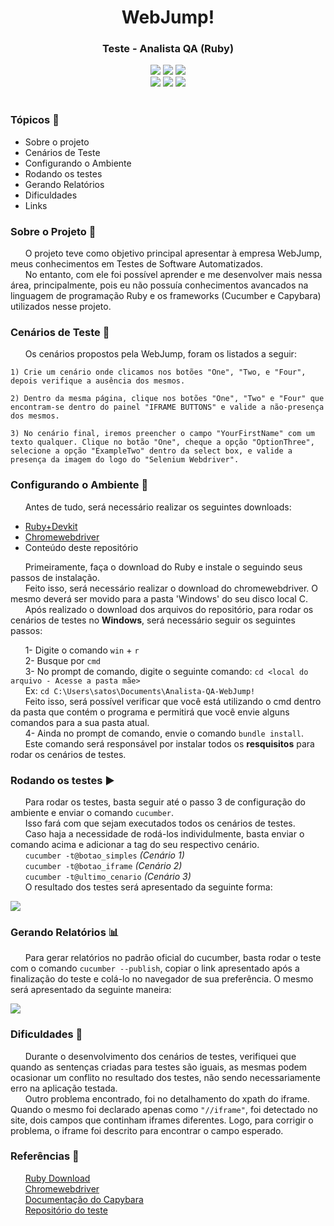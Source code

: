<h1 align='center'>WebJump!</h1><h3 align='center'>Teste - Analista QA (Ruby)</h3>
<div align='center'>
    <img src="http://img.shields.io/static/v1?label=Ruby%20&message=2.6.6&color=red&logo=ruby"/>
    <img src="http://img.shields.io/static/v1?label=VS%20Code%20&message=1.47.3&color=blue&logo=visual-studio-code"/>
    <img src="http://img.shields.io/static/v1?label=status%20&message=Concluído&color=green"/>
</div>
<div align='center'>
    <img src="http://img.shields.io/static/v1?label=Cucumber%20&message=5.1.2&color=green"/>
    <img src="http://img.shields.io/static/v1?label=Capybara%20&message=3.33.0&color=salmon"/>
    <img src="http://img.shields.io/static/v1?label=Selenium%20&message=3.142.7&color=green"/>
</div></br>

### Tópicos :scroll:
- Sobre o projeto
- Cenários de Teste
- Configurando o Ambiente
- Rodando os testes
- Gerando Relatórios
- Dificuldades
- Links


### Sobre o Projeto :book:

&nbsp;&nbsp;&nbsp;&nbsp;&nbsp;&nbsp;O projeto teve como objetivo principal apresentar à empresa WebJump, meus conhecimentos em Testes de Software Automatizados.</br>
&nbsp;&nbsp;&nbsp;&nbsp;&nbsp;&nbsp;No entanto, com ele foi possível aprender e me desenvolver mais nessa área, principalmente, pois eu não possuía conhecimentos avancados na linguagem de programação Ruby e os frameworks (Cucumber e Capybara) utilizados nesse projeto.

### Cenários de Teste :cucumber:

&nbsp;&nbsp;&nbsp;&nbsp;&nbsp;&nbsp;Os cenários propostos pela WebJump, foram os listados a seguir:

```
1) Crie um cenário onde clicamos nos botões "One", "Two, e "Four", depois verifique a ausência dos mesmos.

2) Dentro da mesma página, clique nos botões "One", "Two" e "Four" que encontram-se dentro do painel "IFRAME BUTTONS" e valide a não-presença dos mesmos.

3) No cenário final, iremos preencher o campo "YourFirstName" com um texto qualquer. Clique no botão "One", cheque a opção "OptionThree", selecione a opção "ExampleTwo" dentro da select box, e valide a presença da imagem do logo do "Selenium Webdriver".
```


### Configurando o Ambiente :wrench:

&nbsp;&nbsp;&nbsp;&nbsp;&nbsp;&nbsp;Antes de tudo, será necessário realizar os seguintes downloads:
- [Ruby+Devkit](https://rubyinstaller.org/downloads/)
- [Chromewebdriver](https://chromedriver.chromium.org/downloads)
- Conteúdo deste repositório

&nbsp;&nbsp;&nbsp;&nbsp;&nbsp;&nbsp;Primeiramente, faça o download do Ruby e instale o seguindo seus passos de instalação.</br>
&nbsp;&nbsp;&nbsp;&nbsp;&nbsp;&nbsp;Feito isso, será necessário realizar o download do chromewebdriver. O mesmo deverá ser movido para a pasta 'Windows' do seu disco local C.</br>
&nbsp;&nbsp;&nbsp;&nbsp;&nbsp;&nbsp;Após realizado o download dos arquivos do repositório, para rodar os cenários de testes no **Windows**, será necessário seguir os seguintes passos:</br>

&nbsp;&nbsp;&nbsp;&nbsp;&nbsp;&nbsp;1- Digite o comando ```win``` + ```r```</br>
&nbsp;&nbsp;&nbsp;&nbsp;&nbsp;&nbsp;2- Busque por ```cmd```</br>
&nbsp;&nbsp;&nbsp;&nbsp;&nbsp;&nbsp;3- No prompt de comando, digite o seguinte comando: ```cd <local do arquivo - Acesse a pasta mãe>```</br>
&nbsp;&nbsp;&nbsp;&nbsp;&nbsp;&nbsp;Ex: ```cd C:\Users\satos\Documents\Analista-QA-WebJump!```</br>
&nbsp;&nbsp;&nbsp;&nbsp;&nbsp;&nbsp;Feito isso, será possível verificar que você está utilizando o cmd dentro da pasta que contém o programa e permitirá que você envie alguns comandos para a sua pasta atual.</br>
&nbsp;&nbsp;&nbsp;&nbsp;&nbsp;&nbsp;4- Ainda no prompt de comando, envie o comando ```bundle install```.</br>
&nbsp;&nbsp;&nbsp;&nbsp;&nbsp;&nbsp;Este comando será responsável por instalar todos os **resquisitos** para rodar os cenários de testes.

### Rodando os testes :arrow_forward:

&nbsp;&nbsp;&nbsp;&nbsp;&nbsp;&nbsp;Para rodar os testes, basta seguir até o passo 3 de configuração do ambiente e enviar o comando ```cucumber```.</br>
&nbsp;&nbsp;&nbsp;&nbsp;&nbsp;&nbsp;Isso fará com que sejam executados todos os cenários de testes.</br>
&nbsp;&nbsp;&nbsp;&nbsp;&nbsp;&nbsp;Caso haja a necessidade de rodá-los individulmente, basta enviar o comando acima e adicionar a tag do seu respectivo cenário.</br>
&nbsp;&nbsp;&nbsp;&nbsp;&nbsp;&nbsp;```cucumber -t@botao_simples``` *(Cenário 1)*</br>
&nbsp;&nbsp;&nbsp;&nbsp;&nbsp;&nbsp;```cucumber -t@botao_iframe``` *(Cenário 2)*</br>
&nbsp;&nbsp;&nbsp;&nbsp;&nbsp;&nbsp;```cucumber -t@ultimo_cenario``` *(Cenário 3)*</br>
&nbsp;&nbsp;&nbsp;&nbsp;&nbsp;&nbsp;O resultado dos testes será apresentado da seguinte forma:

<img src='./result.JPG' align='center'>

### Gerando Relatórios :bar_chart:

&nbsp;&nbsp;&nbsp;&nbsp;&nbsp;&nbsp;Para gerar relatórios no padrão oficial do cucumber, basta rodar o teste com o comando ```cucumber --publish```, copiar o link apresentado após a finalização do teste e colá-lo no navegador de sua preferência. O mesmo será apresentado da seguinte maneira:

<img src='./cucumber_file.JPG' align='center'>

### Dificuldades :muscle:

&nbsp;&nbsp;&nbsp;&nbsp;&nbsp;&nbsp;Durante o desenvolvimento dos cenários de testes, verifiquei que quando as sentenças criadas para testes são iguais, as mesmas podem ocasionar um conflito no resultado dos testes, não sendo necessariamente erro na aplicação testada.</br>
&nbsp;&nbsp;&nbsp;&nbsp;&nbsp;&nbsp;Outro problema encontrado, foi no detalhamento do xpath do iframe. Quando o mesmo foi declarado apenas como ```"//iframe"```, foi detectado no site, dois campos que continham iframes diferentes. Logo, para corrigir o problema, o iframe foi descrito para encontrar o campo esperado.


### Referências :link:

&nbsp;&nbsp;&nbsp;&nbsp;&nbsp;&nbsp;[Ruby Download](https://rubyinstaller.org/downloads/)</br>
&nbsp;&nbsp;&nbsp;&nbsp;&nbsp;&nbsp;[Chromewebdriver](https://chromedriver.chromium.org/downloads)</br>
&nbsp;&nbsp;&nbsp;&nbsp;&nbsp;&nbsp;[Documentação do Capybara](https://rubydoc.info/github/jnicklas/capybara/master/Capybara/Node/Finders)</br>
&nbsp;&nbsp;&nbsp;&nbsp;&nbsp;&nbsp;[Repositório do teste](https://github.com/HenriqueSaKi/Analista-QA-WebJump-Ruby)
